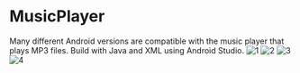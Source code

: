 # MusicPlayer
Many different Android versions are compatible with the music player that plays MP3 files. Build with Java and XML using Android Studio.
![1](https://user-images.githubusercontent.com/73280965/206440746-c3193558-f762-41a8-80a9-db17441ca1d6.jpeg)
![2](https://user-images.githubusercontent.com/73280965/206440770-dc897bf4-edaf-45ff-84a9-861fa2e2b6a0.jpeg)
![3](https://user-images.githubusercontent.com/73280965/206440779-2d274ec9-b6b6-4d03-9571-57011341b1a3.jpeg)
![4](https://user-images.githubusercontent.com/73280965/206440787-614cc486-770e-4d6e-bbed-46ba85c69798.jpeg)

